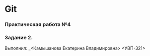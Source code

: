 # Git
### Практическая работа №4
### Задание 2.
Выполнил: _<Камышанова Екатерина Владимировна>
<УВП-321>